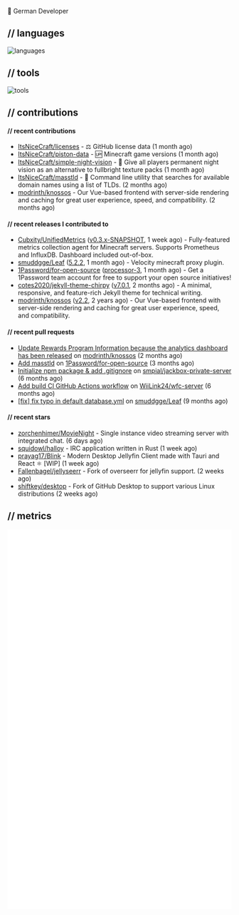👋 German Developer

## // languages
![languages](https://skillicons.dev/icons?i=py,go,bash)

## // tools

![tools](https://skillicons.dev/icons?i=androidstudio,arch,aws,azure,cloudflare,discord,docker,figma,fediverse,gcp,git,github,githubactions,gitlab,grafana,idea,jenkins,linux,mastodon,mongodb,nodejs,prometheus,raspberrypi,selenium,svg,twitter,workers,vercel,visualstudio,vscode)

## // contributions

#### // recent contributions

- [ItsNiceCraft/licenses](https://github.com/ItsNiceCraft/licenses) - ⚖️ GitHub license data (1 month ago)
- [ItsNiceCraft/piston-data](https://github.com/ItsNiceCraft/piston-data) - 🆙 Minecraft game versions (1 month ago)
- [ItsNiceCraft/simple-night-vision](https://github.com/ItsNiceCraft/simple-night-vision) - 🔦 Give all players permanent night vision as an alternative to fullbright texture packs (1 month ago)
- [ItsNiceCraft/masstld](https://github.com/ItsNiceCraft/masstld) - 🧭 Command line utility that searches for available domain names using a list of TLDs. (2 months ago)
- [modrinth/knossos](https://github.com/modrinth/knossos) - Our Vue-based frontend with server-side rendering and caching for great user experience, speed, and compatibility. (2 months ago)

#### // recent releases I contributed to

- [Cubxity/UnifiedMetrics](https://github.com/Cubxity/UnifiedMetrics) ([v0.3.x-SNAPSHOT](https://github.com/Cubxity/UnifiedMetrics/releases/tag/v0.3.x-SNAPSHOT), 1 week ago) - Fully-featured metrics collection agent for Minecraft servers. Supports Prometheus and InfluxDB. Dashboard included out-of-box.
- [smuddgge/Leaf](https://github.com/smuddgge/Leaf) ([5.2.2](https://github.com/smuddgge/Leaf/releases/tag/5.2.2), 1 month ago) - Velocity minecraft proxy plugin.
- [1Password/for-open-source](https://github.com/1Password/for-open-source) ([processor-3](https://github.com/1Password/for-open-source/releases/tag/processor-3), 1 month ago) - Get a 1Password team account for free to support your open source initiatives!
- [cotes2020/jekyll-theme-chirpy](https://github.com/cotes2020/jekyll-theme-chirpy) ([v7.0.1](https://github.com/cotes2020/jekyll-theme-chirpy/releases/tag/v7.0.1), 2 months ago) - A minimal, responsive, and feature-rich Jekyll theme for technical writing.
- [modrinth/knossos](https://github.com/modrinth/knossos) ([v2.2](https://github.com/modrinth/knossos/releases/tag/v2.2), 2 years ago) - Our Vue-based frontend with server-side rendering and caching for great user experience, speed, and compatibility.

#### // recent pull requests

- [Update Rewards Program Information because the analytics dashboard has been released](https://github.com/modrinth/knossos/pull/1712) on [modrinth/knossos](https://github.com/modrinth/knossos) (2 months ago)
- [Add masstld](https://github.com/1Password/for-open-source/pull/930) on [1Password/for-open-source](https://github.com/1Password/for-open-source) (3 months ago)
- [Initialize npm package &amp; add .gitignore](https://github.com/smpial/jackbox-private-server/pull/1) on [smpial/jackbox-private-server](https://github.com/smpial/jackbox-private-server) (6 months ago)
- [Add build CI GitHub Actions workflow](https://github.com/WiiLink24/wfc-server/pull/38) on [WiiLink24/wfc-server](https://github.com/WiiLink24/wfc-server) (6 months ago)
- [[fix] fix typo in default database.yml](https://github.com/smuddgge/Leaf/pull/77) on [smuddgge/Leaf](https://github.com/smuddgge/Leaf) (9 months ago)

#### // recent stars

- [zorchenhimer/MovieNight](https://github.com/zorchenhimer/MovieNight) - Single instance video streaming server with integrated chat. (6 days ago)
- [squidowl/halloy](https://github.com/squidowl/halloy) - IRC application written in Rust (1 week ago)
- [prayag17/Blink](https://github.com/prayag17/Blink) - Modern Desktop Jellyfin Client made with Tauri and React :atom_symbol: [WIP] (1 week ago)
- [Fallenbagel/jellyseerr](https://github.com/Fallenbagel/jellyseerr) - Fork of overseerr for jellyfin support. (2 weeks ago)
- [shiftkey/desktop](https://github.com/shiftkey/desktop) - Fork of GitHub Desktop to support various Linux distributions (2 weeks ago)

## // metrics

![metrics](/github-metrics.svg)